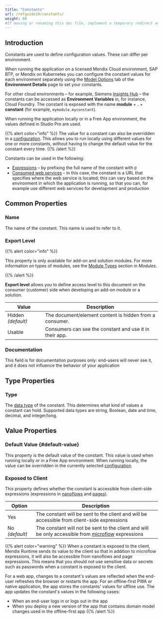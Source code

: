 ```yaml
---
title: "Constants"
url: /refguide10/constants/
weight: 60
#If moving or renaming this doc file, implement a temporary redirect and let the respective team know they should update the URL in the product. See Mapping to Products for more details.
---
```


## Introduction

Constants are used to define configuration values. These can differ per environment.

When running the application on a licensed Mendix Cloud environment, SAP BTP, or Mendix on Kubernetes you can configure the constant values for each environment separately using the [Model Options](/developerportal/deploy/environments-details/#model-options) tab of the **Environment Details** page to set your constants.

For other cloud environments – for example, Siemens [Insights Hub](/partners/siemens/mindsphere/) – the constants can be accessed as **Environment Variables** in, for instance, Cloud Foundry. The constant is exposed with the name **module** + **.** + **constant** (for example, `mymodule.myconstant`).

When running the application locally or in a Free App environment, the values defined in Studio Pro are used.

{{% alert color="info" %}}
The value for a constant can also be overridden in a [configuration](/refguide10/configuration/). This allows you to run locally using different values for one or more constants, without having to change the default value for the constant every time.
{{% /alert %}}

Constants can be used in the following:

* [Expressions](/refguide10/expressions/) – by prefixing the full name of the constant with `@`
* [Consumed web services](/refguide10/consumed-web-services/) – in this case, the constant is a URL that specifies where the web service is located; this can vary based on the environment in which the application is running, so that you can, for example use different web services for development and production

## Common Properties

### Name

The name of the constant. This name is used to refer to it.

### Export Level 

{{% alert color="info" %}}

This property is only available for add-on and solution modules. For more information on types of modules, see the [Module Types](/refguide10/modules/#module-types) section in *Modules*. 

{{% /alert %}}

**Export level** allows you to define access level to this document on the consumer (customer) side when developing an add-on module or a solution. 

| Value              | Description                                             |
| ------------------ | ------------------------------------------------------- |
| Hidden *(default)* | The document/element content is hidden from a consumer. |
| Usable             | Consumers can see the constant and use it in their app. |

### Documentation

This field is for documentation purposes only: end-users will never see it, and it does not influence the behavior of your application

## Type Properties

### Type

The [data type](/refguide10/data-types/) of the constant. This determines what kind of values a constant can hold. Supported data types are string, Boolean, date and time, decimal, and integer/long.

## Value Properties

### Default Value {#default-value}

This property is the default value of the constant. This value is used when running locally or in a Free App environment. When running locally, the value can be overridden in the currently selected [configuration](/refguide10/configuration/).

### Exposed to Client

This property defines whether the constant is accessible from client-side expressions (expressions in [nanoflows](/refguide10/nanoflows/) and [pages](/refguide10/pages/)).

| Option | Description |
| --- | --- |
| Yes | The constant will be sent to the client and will be accessible from client-side expressions |
| No *(default)* | The constant will not be sent to the client and will be only accessible from [microflow](/refguide10/microflows/) expressions |

{{% alert color="warning" %}}
When a constant is exposed to the client, Mendix Runtime sends its value to the client so that in addition to microflow expressions, it will also be accessible from nanoflows and page expressions. This means that you should not use sensitive data or secrets such as passwords when a constant is exposed to the client.

For a web app, changes to a constant's values are reflected when the end-user refreshes the browser or restarts the app. For an offline-first PWA or native application, the app stores the constants' values for offline use. The app updates the constant's values in the following cases:

* When an end-user logs in or logs out in the app
* When you deploy a new version of the app that contains domain model changes used in the offline-first app
{{% /alert %}}
